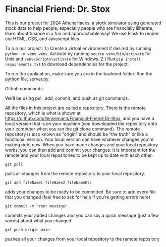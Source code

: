 # Financial Friend: Dr. Stox
This is our project for 2024 AthenaHacks: a stock simulator using generated stock data to help people, especially people who are financially illiterate, learn about finance in a fun and approachable way! We use Flask to render our HTML, CSS, and Javascript files. 

To run our project:
1.) Create a virtual environment if desired by running `python -m venv venv`. Activate by running `source venv/bin/activate` for Unix and `venv\Scripts\activate` for Windows.
2.) Run `pip install requirements.txt` to download dependencies for the project.

To run the application, make sure you are in the backend folder. Run the python file, server.py. 


Github commands:

We'll be using pull, add, commit, and push as git commands.

All the files in this project are called a repository. There is the remote repository, which is what is shown at https://github.com/llennemann/Financial-Friend-Dr-Stox, and you have a local version that is on your machine (you downloaded the repository onto your computer when you ran the git clone command). The remote repository is also known as "origin" and should be "the truth" or like a functional version. Your local version can have whatever changes you're making right now. When you have made changes and your local repository works, you can then add and commit your changes. It is important for the remote and your local repositories to be kept up to date with each other. 

```
git pull
```
pulls all changes from the remote repository to your local repository.

```
git add fileName1 fileName2 fileNameEtc
```
adds your changes to be ready to be committed. Be sure to add every file that you changed (feel free to ask for help if you're getting errors here)

```
git commit -m "Your message"
```
commits your added changes and you can say a quick message (just a few words) about what you changed


```
git push origin main
```
pushes all your changes from your local repository to the remote repository

